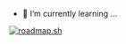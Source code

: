 - 🌱 I’m currently learning ...

<a href="https://roadmap.sh"><img src="https://roadmap.sh/card/tall/665848bab998f3b3c7e5bc32?variant=dark" alt="roadmap.sh"/></a>
